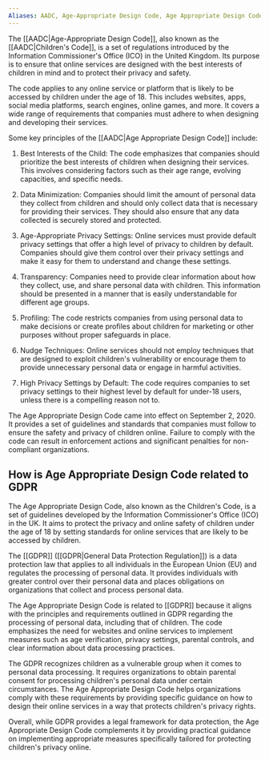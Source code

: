 ```yaml
---
Aliases: AADC, Age-Appropriate Design Code, Age Appropriate Design Code, Children's Code
---
```


The [[AADC|Age-Appropriate Design Code]], also known as the [[AADC|Children's Code]], is a set of regulations introduced by the Information Commissioner's Office (ICO) in the United Kingdom. Its purpose is to ensure that online services are designed with the best interests of children in mind and to protect their privacy and safety.

The code applies to any online service or platform that is likely to be accessed by children under the age of 18. This includes websites, apps, social media platforms, search engines, online games, and more. It covers a wide range of requirements that companies must adhere to when designing and developing their services.

Some key principles of the [[AADC|Age Appropriate Design Code]] include:

1. Best Interests of the Child: The code emphasizes that companies should prioritize the best interests of children when designing their services. This involves considering factors such as their age range, evolving capacities, and specific needs.

2. Data Minimization: Companies should limit the amount of personal data they collect from children and should only collect data that is necessary for providing their services. They should also ensure that any data collected is securely stored and protected.

3. Age-Appropriate Privacy Settings: Online services must provide default privacy settings that offer a high level of privacy to children by default. Companies should give them control over their privacy settings and make it easy for them to understand and change these settings.

4. Transparency: Companies need to provide clear information about how they collect, use, and share personal data with children. This information should be presented in a manner that is easily understandable for different age groups.

5. Profiling: The code restricts companies from using personal data to make decisions or create profiles about children for marketing or other purposes without proper safeguards in place.

6. Nudge Techniques: Online services should not employ techniques that are designed to exploit children's vulnerability or encourage them to provide unnecessary personal data or engage in harmful activities.

7. High Privacy Settings by Default: The code requires companies to set privacy settings to their highest level by default for under-18 users, unless there is a compelling reason not to.

The Age Appropriate Design Code came into effect on September 2, 2020. It provides a set of guidelines and standards that companies must follow to ensure the safety and privacy of children online. Failure to comply with the code can result in enforcement actions and significant penalties for non-compliant organizations.

## How is Age Appropriate Design Code related to GDPR

The Age Appropriate Design Code, also known as the Children's Code, is a set of guidelines developed by the Information Commissioner's Office (ICO) in the UK. It aims to protect the privacy and online safety of children under the age of 18 by setting standards for online services that are likely to be accessed by children.

The [[GDPR]] ([[GDPR|General Data Protection Regulation]]) is a data protection law that applies to all individuals in the European Union (EU) and regulates the processing of personal data. It provides individuals with greater control over their personal data and places obligations on organizations that collect and process personal data.

The Age Appropriate Design Code is related to [[GDPR]] because it aligns with the principles and requirements outlined in GDPR regarding the processing of personal data, including that of children. The code emphasizes the need for websites and online services to implement measures such as age verification, privacy settings, parental controls, and clear information about data processing practices.

The GDPR recognizes children as a vulnerable group when it comes to personal data processing. It requires organizations to obtain parental consent for processing children's personal data under certain circumstances. The Age Appropriate Design Code helps organizations comply with these requirements by providing specific guidance on how to design their online services in a way that protects children's privacy rights.

Overall, while GDPR provides a legal framework for data protection, the Age Appropriate Design Code complements it by providing practical guidance on implementing appropriate measures specifically tailored for protecting children's privacy online.

